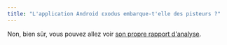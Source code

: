```yaml
---
title: "L'application Android εxodus embarque-t'elle des pisteurs ?"
---
```


Non, bien sûr, vous pouvez allez voir [son propre rapport d'analyse](https://reports.exodus-privacy.eu.org/fr/reports/search/org.eu.exodus_privacy.exodusprivacy/).

